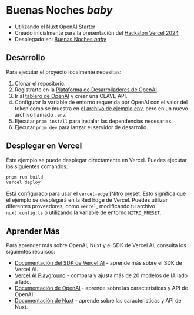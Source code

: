 # Buenas Noches _baby_

* Utilizando el [Nuxt OpenAI Starter](https://github.com/vercel/ai/tree/main/examples/nuxt-openai)
* Creado inicialmente para la presentación del [Hackaton Vercel 2024](https://github.com/midudev/hackaton-vercel-2024)
* Desplegado en: [Buenas Noches _baby_](https://buenasnoches.baby)

## Desarrollo

Para ejecutar el proyecto localmente necesitas:
1. Clonar el repositorio.
2. Registrarte en la [Plataforma de Desarrolladores de OpenAI](https://platform.openai.com/signup).
3. Ir al [tablero de OpenAI](https://platform.openai.com/account/api-keys) y crear una CLAVE API.
4. Configurar la variable de entorno requerida por OpenAI con el valor del token como se muestra en [el archivo de ejemplo env](./.env.example), pero en un nuevo archivo llamado `.env`.
5. Ejecutar `pnpm install` para instalar las dependencias necesarias.
6. Ejecutar `pnpm dev` para lanzar el servidor de desarrollo.

## Desplegar en Vercel

Este ejemplo se puede desplegar directamente en Vercel. Puedes ejecutar los siguientes comandos:

```bash
pnpm run build
vercel deploy
```

Está configurado para usar el `vercel-edge` [[Nitro preset](https://nitro.unjs.io/deploy/providers/vercel#vercel-edge-functions).
Esto significa que el ejemplo se desplegará en la Red Edge de Vercel.
Puedes utilizar diferentes proveedores, como `vercel`, modificando tu archivo `nuxt.config.ts` o utilizando la variable de entorno `NITRO_PRESET`.

## Aprender Más

Para aprender más sobre OpenAI, Nuxt y el SDK de Vercel AI, consulta los siguientes recursos:

- [Documentación del SDK de Vercel AI](https://sdk.vercel.ai/docs) - aprende más sobre el SDK de Vercel AI.
- [Vercel AI Playground](https://play.vercel.ai) - compara y ajusta más de 20 modelos de IA lado a lado.
- [Documentación de OpenAI](https://platform.openai.com/docs) - aprende sobre las características y API de OpenAI.
- [Documentación de Nuxt](https://nuxt.com/docs) - aprende sobre las características y API de Nuxt.
